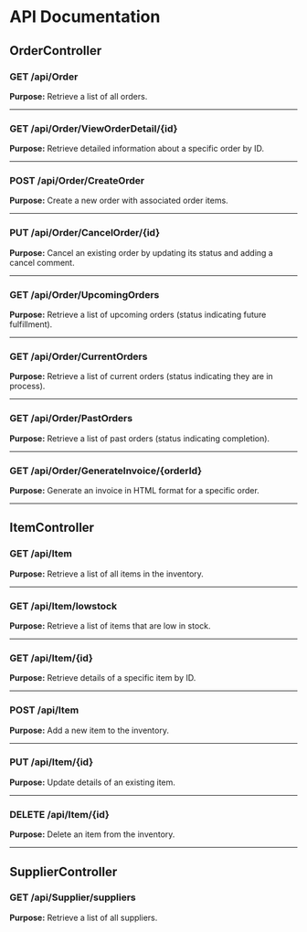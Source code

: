 # API Documentation

## OrderController

### **GET /api/Order**
**Purpose:** Retrieve a list of all orders.

---

### **GET /api/Order/ViewOrderDetail/{id}**
**Purpose:** Retrieve detailed information about a specific order by ID.

---

### **POST /api/Order/CreateOrder**
**Purpose:** Create a new order with associated order items.

---

### **PUT /api/Order/CancelOrder/{id}**
**Purpose:** Cancel an existing order by updating its status and adding a cancel comment.

---

### **GET /api/Order/UpcomingOrders**
**Purpose:** Retrieve a list of upcoming orders (status indicating future fulfillment).

---

### **GET /api/Order/CurrentOrders**
**Purpose:** Retrieve a list of current orders (status indicating they are in process).

---

### **GET /api/Order/PastOrders**
**Purpose:** Retrieve a list of past orders (status indicating completion).

---

### **GET /api/Order/GenerateInvoice/{orderId}**
**Purpose:** Generate an invoice in HTML format for a specific order.

---

## ItemController

### **GET /api/Item**
**Purpose:** Retrieve a list of all items in the inventory.

---

### **GET /api/Item/lowstock**
**Purpose:** Retrieve a list of items that are low in stock.

---

### **GET /api/Item/{id}**
**Purpose:** Retrieve details of a specific item by ID.

---

### **POST /api/Item**
**Purpose:** Add a new item to the inventory.

---

### **PUT /api/Item/{id}**
**Purpose:** Update details of an existing item.

---

### **DELETE /api/Item/{id}**
**Purpose:** Delete an item from the inventory.

---

## SupplierController

### **GET /api/Supplier/suppliers**
**Purpose:** Retrieve a list of all suppliers.
